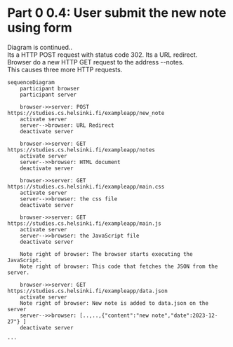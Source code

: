 # Part 0 0.4: User submit the new note using form
Diagram is continued..  
Its a HTTP POST request with status code 302. Its a URL redirect.  
Browser do a new HTTP GET request to the address --notes.  
This causes three more HTTP requests.

```mermaid
sequenceDiagram
    participant browser
    participant server
    
    browser->>server: POST https://studies.cs.helsinki.fi/exampleapp/new_note
    activate server
    server-->browser: URL Redirect
    deactivate server 

    browser->>server: GET https://studies.cs.helsinki.fi/exampleapp/notes
    activate server
    server-->>browser: HTML document
    deactivate server

    browser->>server: GET https://studies.cs.helsinki.fi/exampleapp/main.css
    activate server
    server-->>browser: the css file
    deactivate server

    browser->>server: GET https://studies.cs.helsinki.fi/exampleapp/main.js
    activate server
    server-->>browser: the JavaScript file
    deactivate server

    Note right of browser: The browser starts executing the JavaScript.
    Note right of browser: This code that fetches the JSON from the server.

    browser->>server: GET https://studies.cs.helsinki.fi/exampleapp/data.json
    activate server
    Note right of browser: New note is added to data.json on the server
    server-->>browser: [..,..,{"content":"new note","date":2023-12-27"} ]
    deactivate server

'''    
